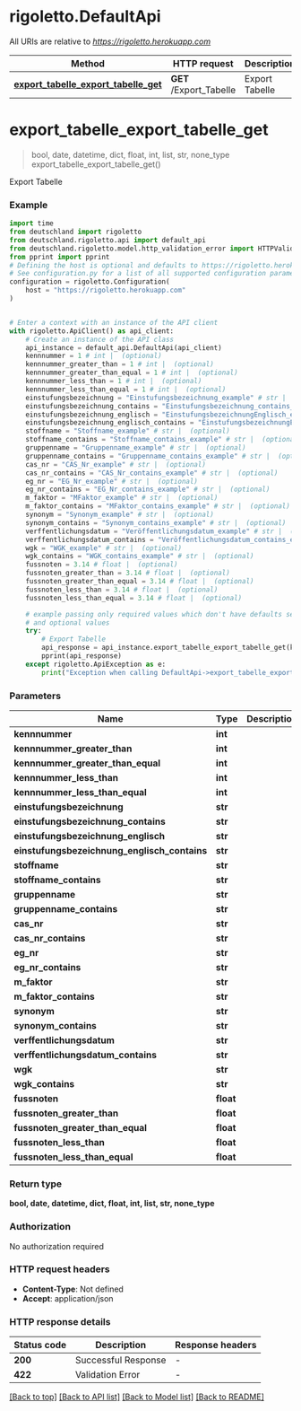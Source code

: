 # rigoletto.DefaultApi

All URIs are relative to *https://rigoletto.herokuapp.com*

Method | HTTP request | Description
------------- | ------------- | -------------
[**export_tabelle_export_tabelle_get**](DefaultApi.md#export_tabelle_export_tabelle_get) | **GET** /Export_Tabelle | Export Tabelle


# **export_tabelle_export_tabelle_get**
> bool, date, datetime, dict, float, int, list, str, none_type export_tabelle_export_tabelle_get()

Export Tabelle

### Example


```python
import time
from deutschland import rigoletto
from deutschland.rigoletto.api import default_api
from deutschland.rigoletto.model.http_validation_error import HTTPValidationError
from pprint import pprint
# Defining the host is optional and defaults to https://rigoletto.herokuapp.com
# See configuration.py for a list of all supported configuration parameters.
configuration = rigoletto.Configuration(
    host = "https://rigoletto.herokuapp.com"
)


# Enter a context with an instance of the API client
with rigoletto.ApiClient() as api_client:
    # Create an instance of the API class
    api_instance = default_api.DefaultApi(api_client)
    kennnummer = 1 # int |  (optional)
    kennnummer_greater_than = 1 # int |  (optional)
    kennnummer_greater_than_equal = 1 # int |  (optional)
    kennnummer_less_than = 1 # int |  (optional)
    kennnummer_less_than_equal = 1 # int |  (optional)
    einstufungsbezeichnung = "Einstufungsbezeichnung_example" # str |  (optional)
    einstufungsbezeichnung_contains = "Einstufungsbezeichnung_contains_example" # str |  (optional)
    einstufungsbezeichnung_englisch = "EinstufungsbezeichnungEnglisch_example" # str |  (optional)
    einstufungsbezeichnung_englisch_contains = "EinstufungsbezeichnungEnglisch_contains_example" # str |  (optional)
    stoffname = "Stoffname_example" # str |  (optional)
    stoffname_contains = "Stoffname_contains_example" # str |  (optional)
    gruppenname = "Gruppenname_example" # str |  (optional)
    gruppenname_contains = "Gruppenname_contains_example" # str |  (optional)
    cas_nr = "CAS_Nr_example" # str |  (optional)
    cas_nr_contains = "CAS_Nr_contains_example" # str |  (optional)
    eg_nr = "EG_Nr_example" # str |  (optional)
    eg_nr_contains = "EG_Nr_contains_example" # str |  (optional)
    m_faktor = "MFaktor_example" # str |  (optional)
    m_faktor_contains = "MFaktor_contains_example" # str |  (optional)
    synonym = "Synonym_example" # str |  (optional)
    synonym_contains = "Synonym_contains_example" # str |  (optional)
    verffentlichungsdatum = "Veröffentlichungsdatum_example" # str |  (optional)
    verffentlichungsdatum_contains = "Veröffentlichungsdatum_contains_example" # str |  (optional)
    wgk = "WGK_example" # str |  (optional)
    wgk_contains = "WGK_contains_example" # str |  (optional)
    fussnoten = 3.14 # float |  (optional)
    fussnoten_greater_than = 3.14 # float |  (optional)
    fussnoten_greater_than_equal = 3.14 # float |  (optional)
    fussnoten_less_than = 3.14 # float |  (optional)
    fussnoten_less_than_equal = 3.14 # float |  (optional)

    # example passing only required values which don't have defaults set
    # and optional values
    try:
        # Export Tabelle
        api_response = api_instance.export_tabelle_export_tabelle_get(kennnummer=kennnummer, kennnummer_greater_than=kennnummer_greater_than, kennnummer_greater_than_equal=kennnummer_greater_than_equal, kennnummer_less_than=kennnummer_less_than, kennnummer_less_than_equal=kennnummer_less_than_equal, einstufungsbezeichnung=einstufungsbezeichnung, einstufungsbezeichnung_contains=einstufungsbezeichnung_contains, einstufungsbezeichnung_englisch=einstufungsbezeichnung_englisch, einstufungsbezeichnung_englisch_contains=einstufungsbezeichnung_englisch_contains, stoffname=stoffname, stoffname_contains=stoffname_contains, gruppenname=gruppenname, gruppenname_contains=gruppenname_contains, cas_nr=cas_nr, cas_nr_contains=cas_nr_contains, eg_nr=eg_nr, eg_nr_contains=eg_nr_contains, m_faktor=m_faktor, m_faktor_contains=m_faktor_contains, synonym=synonym, synonym_contains=synonym_contains, verffentlichungsdatum=verffentlichungsdatum, verffentlichungsdatum_contains=verffentlichungsdatum_contains, wgk=wgk, wgk_contains=wgk_contains, fussnoten=fussnoten, fussnoten_greater_than=fussnoten_greater_than, fussnoten_greater_than_equal=fussnoten_greater_than_equal, fussnoten_less_than=fussnoten_less_than, fussnoten_less_than_equal=fussnoten_less_than_equal)
        pprint(api_response)
    except rigoletto.ApiException as e:
        print("Exception when calling DefaultApi->export_tabelle_export_tabelle_get: %s\n" % e)
```


### Parameters

Name | Type | Description  | Notes
------------- | ------------- | ------------- | -------------
 **kennnummer** | **int**|  | [optional]
 **kennnummer_greater_than** | **int**|  | [optional]
 **kennnummer_greater_than_equal** | **int**|  | [optional]
 **kennnummer_less_than** | **int**|  | [optional]
 **kennnummer_less_than_equal** | **int**|  | [optional]
 **einstufungsbezeichnung** | **str**|  | [optional]
 **einstufungsbezeichnung_contains** | **str**|  | [optional]
 **einstufungsbezeichnung_englisch** | **str**|  | [optional]
 **einstufungsbezeichnung_englisch_contains** | **str**|  | [optional]
 **stoffname** | **str**|  | [optional]
 **stoffname_contains** | **str**|  | [optional]
 **gruppenname** | **str**|  | [optional]
 **gruppenname_contains** | **str**|  | [optional]
 **cas_nr** | **str**|  | [optional]
 **cas_nr_contains** | **str**|  | [optional]
 **eg_nr** | **str**|  | [optional]
 **eg_nr_contains** | **str**|  | [optional]
 **m_faktor** | **str**|  | [optional]
 **m_faktor_contains** | **str**|  | [optional]
 **synonym** | **str**|  | [optional]
 **synonym_contains** | **str**|  | [optional]
 **verffentlichungsdatum** | **str**|  | [optional]
 **verffentlichungsdatum_contains** | **str**|  | [optional]
 **wgk** | **str**|  | [optional]
 **wgk_contains** | **str**|  | [optional]
 **fussnoten** | **float**|  | [optional]
 **fussnoten_greater_than** | **float**|  | [optional]
 **fussnoten_greater_than_equal** | **float**|  | [optional]
 **fussnoten_less_than** | **float**|  | [optional]
 **fussnoten_less_than_equal** | **float**|  | [optional]

### Return type

**bool, date, datetime, dict, float, int, list, str, none_type**

### Authorization

No authorization required

### HTTP request headers

 - **Content-Type**: Not defined
 - **Accept**: application/json


### HTTP response details

| Status code | Description | Response headers |
|-------------|-------------|------------------|
**200** | Successful Response |  -  |
**422** | Validation Error |  -  |

[[Back to top]](#) [[Back to API list]](../README.md#documentation-for-api-endpoints) [[Back to Model list]](../README.md#documentation-for-models) [[Back to README]](../README.md)

